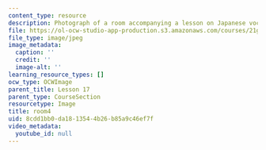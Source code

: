 ```yaml
---
content_type: resource
description: Photograph of a room accompanying a lesson on Japanese vocabulary.
file: https://ol-ocw-studio-app-production.s3.amazonaws.com/courses/21g-504-japanese-iv-spring-2009/8cdd1bb0da1813544b26b85a9c46ef7f_room4.jpg
file_type: image/jpeg
image_metadata:
  caption: ''
  credit: ''
  image-alt: ''
learning_resource_types: []
ocw_type: OCWImage
parent_title: Lesson 17
parent_type: CourseSection
resourcetype: Image
title: room4
uid: 8cdd1bb0-da18-1354-4b26-b85a9c46ef7f
video_metadata:
  youtube_id: null
---
```

